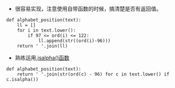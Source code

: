 - 很容易实现，注意使用自带函数的时候，搞清楚是否有返回值。
```
def alphabet_position(text):
    ll = []
    for i in text.lower():
        if 97 <= ord(i) <= 122:
            ll.append(str((ord(i)-96)))
    return ' '.join(ll)
```
- 熟练运用,[isalpha()函数](http://www.runoob.com/python3/python3-string-isalpha.html)
```
def alphabet_position(text):
    return ' '.join(str(ord(c) - 96) for c in text.lower() if c.isalpha())
```

